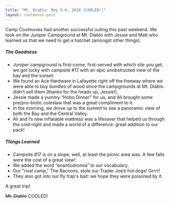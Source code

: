 ```yaml
---
title: "Mt. Diablo: May 5-6, 2018 [COOLED!]"
layout: coolmoves-post
---
```

Camp Coolmoves had another successful outing this past weekend. We took on the Juniper Campground at Mt. Diablo with Jessie and Matt who learned us that we need to get a hatchet (amongst other things).

##### The Goodness

* Juniper campground is first-come, first-served with which site you get; we got lucky with campsite #17 with an epic unobstructed view of the bay and the sunset.
* We found an Ace Hardware in Lafayette right off the freeway where we were able to buy bundles of wood since the campgrounds at Mt. Diablo didn’t sell them (thanks for the heads up, Jessie!).
* Jessie made a yummy “Hobo Dinner” for us, and Ali brought some pre/pro-biotic coleslaw that was a great compliment to it.
* In the morning, we drove up to the summit to see a panoramic view of both the Bay and the Central Valley.
* Ali and I’s new inflatable mattress was a lifesaver that helped us through the cold night and made a world of a difference: great addition to our pack!

##### Things Learned

* Campsite #17 is on a slope; well, at least the picnic area was. A few falls were the cost of a great view!
* We added the word “enantiodromia” to our vocabulary.
* Our "rival camp," The Racoons, stole our Trader Joe’s hot dogs! Grrrr!
* They also got into our fly trap's bait: we hope they were poisoned by it.

A great trip!

~~Mt. Diablo~~ COOLED!